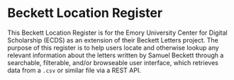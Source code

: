 # Beckett Location Register

This Beckett Location Register is for the Emory University Center for Digital Scholarship (ECDS) as an extension of their Beckett Letters project. The purpose of this register is to help users locate and otherwise lookup any relevant information about the letters written by Samuel Beckett through a searchable, filterable, and/or browseable user interface, which retrieves data from a `.csv` or similar file via a REST API.